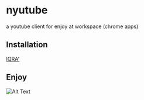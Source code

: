 # nyutube
a youtube client for enjoy at workspace (chrome apps)

## Installation
<a href="https://www.cnet.com/how-to/how-to-install-chrome-extensions-manually/" target="_blank">IQRA'</a>


## Enjoy
![Alt Text](https://media.giphy.com/media/uioXxcDIxJ8k2WjoqY/giphy.gif)
